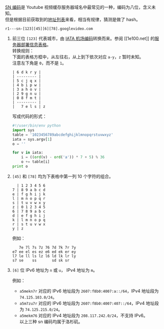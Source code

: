 [SN 编码]是 Youtube 视频缓存服务器域名中最常见的一种，编码为八位，含义未知。  
但是根据目前获取到的[地址列表]来看，相当有规律，猜测是做了 hash。

    r1---sn-[123][45][6][78].googlevideo.com

1. 前三位 `[123]` 代表城市，由 [IATA 机场编码]转换而来。参阅 [[1e100.net]] 的[服务器部署信息表格]。  
   转换规则：  
   下面的表格方框中，从左往右，从上到下依次对应 `a-y`，`z` 暂时未知。  
   注意左下角是 `0`，而不是 `1`。  
    
    ```
    | 6 d k r y |
    | --------- |
    | 5 c j q x |
    | 4 b i p w |
    | 3 a h o v |
    | 2 9 g n u |
    | 0 8 f m t |
    | --------- |
    |   7 e l s | z
    ```
    
    写成代码的形式：
    ```python
    #!/user/bin/env python
    import sys
    table = '1023456789abcdefghijklmnopqrstuvwxyz'
    iata = sys.argv[1]
    o = ''

    for v in iata:
        i = ((ord(v) - ord('a')) * 7 + 5) % 36
        o += table[i]
    print o
    ```

2. `[45]` 和 `[78]` 均为下表格中第一列 10 个字符的组合。  
    ```
      | 1 2 3 4 5 6
    7 | 8 9 a b c d
    e | f g h i j k
    l | m n o p q r
    s | t u v w x y
    z | 0 1 2 3 4 5
    6 | 7 8 9 a b c
    d | e f g h i j
    k | l m n o p q
    r | s t u v w x
    y | z
    ```
    
    例如：
    ```
       7e 7l 7s 7z 76 7d 7k 7r 7y
    e7 ee el es ez e6 ed ek er ey
    l7 le ll ls lz l6 ld lk lr ly
    s7 se    ss       sd sk sr
    ```
    
3. `[6]` 位 IPv6 地址为 `n` 或 `u`， IPv4 地址为 `m`。  

    例如：  
    * `a5mekn7r` 对应的 IPv6 地址段为 `2607:f8b0:4007:a::/64`，IPv4 地址段为 `74.125.103.0/24`。
    * `a5m7zu7r` 对应的 IPv6 地址段为 `2607:f8b0:4007:407::/64`，IPv4 地址段为 `74.125.215.0/24`。
    * `a5mekm76` 对应的 IPv4 地址段为 `208.117.242.0/24`，不支持 IPv6。  
    以上三种 sn 编码均属于洛杉矶。


[SN 编码]:            https://github.com/lennylxx/ipv6-hosts/wiki/YouTube#4-sn-%E7%BC%96%E7%A0%81%E5%9C%B0%E5%9D%80
[地址列表]:           https://docs.google.com/spreadsheets/d/14gT1GV1IE0oYCq-1Dy747_5FWNxL26R-9T5htJ485dY
[IATA 机场编码]:      https://en.wikipedia.org/wiki/International_Air_Transport_Association_airport_code
[服务器部署信息表格]: https://docs.google.com/spreadsheets/d/1a5HI0lkc1TycJdwJnCVDVd3x6_gemI3CQhNHhdsVmP8